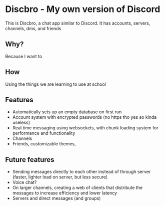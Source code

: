 # Discbro - My own version of Discord
This is Discbro, a chat app similar to Discord.
It has accounts, servers, channels, dms, and friends


## Why?
Because I want to

## How
Using the things we are learning to use at school

## Features
- Automatically sets up an empty database on first run
- Account system with encrypted passwords (no https tho yes so kinda useless)
- Real time messaging using websockets, with chunk loading system for performance and functionality
- Channels
- Friends, customizable themes,

## Future features
- Sending messages directly to each other instead of through server (faster, lighter load on server, but less secure)
- Voice chat?
- On larger channels, creating a web of clients that distribute the messages to increase efficiency and lower latency
- Servers and direct messages (and groups)
